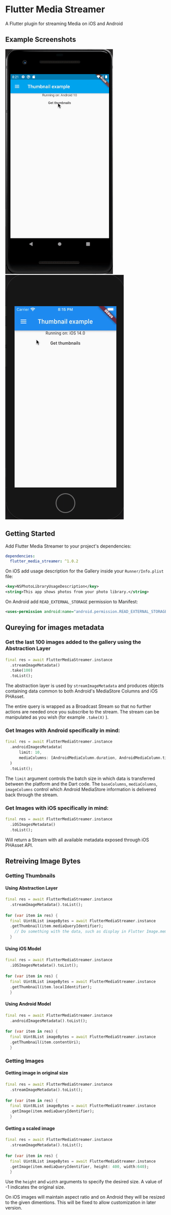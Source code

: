 # Flutter Media Streamer
  
A Flutter plugin for streaming Media on iOS and Android

## Example Screenshots
  ![](fms_android.gif)
  ![](fms_ios.gif)
## Getting Started  
  
Add Flutter Media Streamer to your project's dependencies:
```yaml
dependencies:
  flutter_media_streamer: ^1.0.2
```
On iOS add usage description for the Gallery inside your `Runner/Info.plist` file:
```xml
<key>NSPhotoLibraryUsageDescription</key>
<string>This app shows photos from your photo library.</string>
```

On Android add `READ_EXTERNAL_STORAGE` permission to Manifest:
```xml
<uses-permission android:name="android.permission.READ_EXTERNAL_STORAGE"/>
```
 
## Qureying for images metadata
 
### Get the last 100 images added to the gallery using the Abstraction Layer
```dart
final res = await FlutterMediaStreamer.instance  
  .streamImageMetadata()
  .take(100)
  .toList();
```
The abstraction layer is used by `streamImageMetadata` and produces objects
containing data common to both Android's MediaStore Columns and iOS PHAsset.
 
The entire query is wrapped as a Broadcast Stream so that no further actions are needed once you subscribe to the stream.
The stream can be manipulated as you wish (for example `.take(X)` ).

### Get Images with Android specifically in mind:

```dart
final res = await FlutterMediaStreamer.instance  
  .androidImagesMetadata(
	  limit: 10,
	  mediaColumns: [AndroidMediaColumn.duration, AndroidMediaColumn.title]
  )
  .toList();
```
The `limit` argument controls the batch size in which data is transferred between the platform and the Dart code.
The `baseColumns`, `mediaColumns`, `imageColumns` control which Android MediaStore information is delivered back through the stream.

### Get Images with iOS specifically in mind:
```dart
final res = await FlutterMediaStreamer.instance  
  .iOSImagesMetadata()
  .toList();
```
Will return a Stream with all available metadata exposed through iOS PHAsset API.

## Retreiving Image Bytes

### Getting Thumbnails
#### Using Abstraction Layer
```dart
final res = await FlutterMediaStreamer.instance  
  .streamImageMetadata().toList();
    
for (var item in res) {
  final Uint8List imageBytes = await FlutterMediaStreamer.instance  
  .getThumbnail(item.mediaQueryIdentifier);
    // Do something with the data, such as display in Flutter Image.memory()
  }
```

#### Using iOS Model
```dart
final res = await FlutterMediaStreamer.instance  
  .iOSImagesMetadata().toList();
    
for (var item in res) {
  final Uint8List imageBytes = await FlutterMediaStreamer.instance  
  .getThumbnail(item.localIdentifier);
  }
```
#### Using Android Model
```dart
final res = await FlutterMediaStreamer.instance  
  .androidImagesMetadata().toList();
    
for (var item in res) {
  final Uint8List imageBytes = await FlutterMediaStreamer.instance  
  .getThumbnail(item.contentUri);
  }
```
### Getting Images

#### Getting image in original size
```dart
final res = await FlutterMediaStreamer.instance  
  .streamImageMetadata().toList();
    
for (var item in res) {
  final Uint8List imageBytes = await FlutterMediaStreamer.instance  
  .getImage(item.mediaQueryIdentifier);
  }
```
#### Getting a scaled image
```dart
final res = await FlutterMediaStreamer.instance  
  .streamImageMetadata().toList();
    
for (var item in res) {
  final Uint8List imageBytes = await FlutterMediaStreamer.instance  
  .getImage(item.mediaQueryIdentifier, height: 400, width:640);
  }
```
Use the `height` and `width` arguments to specify the desired size.
A value of -1 indicates the original size.

On iOS images will maintain aspect ratio and on Android they will be resized to the given dimentions. This will be fixed to allow customization in later version.
